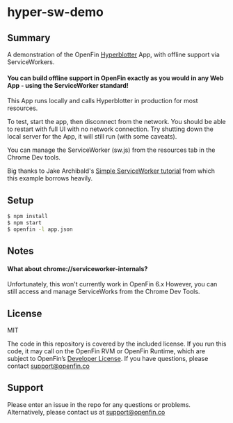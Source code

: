 # hyper-sw-demo
## Summary
A demonstration of the OpenFin [Hyperblotter](https://github.com/openfin/hyperblotter/) App, with offline support via ServiceWorkers.

#### You can build offline support in OpenFin exactly as you would in any Web App - using the ServiceWorker standard!

This App runs locally and calls Hyperblotter in production for most resources.  

To test, start the app, then disconnect from the network.  You should be able to restart with full UI with no network connection.  Try shutting down the local server for the App, it will still run (with some caveats).

You can manage the ServiceWorker (sw.js) from the resources tab in the Chrome Dev tools.

Big thanks to Jake Archibald's [Simple ServiceWorker tutorial](https://github.com/jakearchibald/simple-serviceworker-tutorial) from which this example borrows heavily.

## Setup
```sh
$ npm install
$ npm start
$ openfin -l app.json
```

## Notes
#### What about chrome://serviceworker-internals?
Unfortunately, this won't currently work in OpenFin 6.x  However, you can still access and manage ServiceWorks from the Chrome Dev Tools.

## License
MIT

The code in this repository is covered by the included license.  If you run this code, it may call on the OpenFin RVM or OpenFin Runtime, which are subject to OpenFin’s [Developer License](https://openfin.co/developer-agreement/). If you have questions, please contact support@openfin.co

## Support
Please enter an issue in the repo for any questions or problems. Alternatively, please contact us at support@openfin.co 
